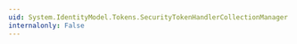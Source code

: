 ```yaml
---
uid: System.IdentityModel.Tokens.SecurityTokenHandlerCollectionManager.CreateDefaultSecurityTokenHandlerCollectionManager
internalonly: False
---
```

